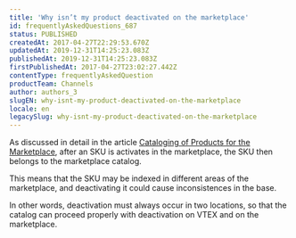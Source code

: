 ```yaml
---
title: 'Why isn’t my product deactivated on the marketplace'
id: frequentlyAskedQuestions_687
status: PUBLISHED
createdAt: 2017-04-27T22:29:53.670Z
updatedAt: 2019-12-31T14:25:23.083Z
publishedAt: 2019-12-31T14:25:23.083Z
firstPublishedAt: 2017-04-27T23:02:27.442Z
contentType: frequentlyAskedQuestion
productTeam: Channels
author: authors_3
slugEN: why-isnt-my-product-deactivated-on-the-marketplace
locale: en
legacySlug: why-isnt-my-product-deactivated-on-the-marketplace
---
```


As discussed in detail in the article [Cataloging of Products for the Marketplace](/en/tutorial/sending-products-to-the-marketplace), after an SKU is activates in the marketplace, the SKU then belongs to the marketplace catalog. 

This means that the SKU may be indexed in different areas of the marketplace, and deactivating it could cause inconsistences in the base.

In other words, deactivation must always occur in two locations, so that the catalog can proceed properly with deactivation on VTEX and on the marketplace.


